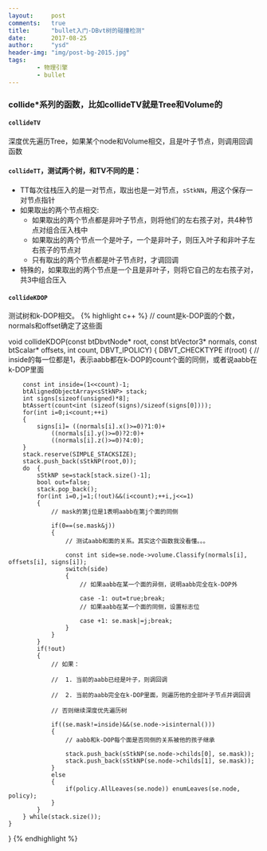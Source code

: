 ```yaml
---
layout:     post
comments:   true
title:      "bullet入门-DBvt树的碰撞检测"
date:       2017-08-25
author:     "ysd"
header-img: "img/post-bg-2015.jpg"
tags:
        - 物理引擎
        - bullet
---
```


### collide*系列的函数，比如collideTV就是Tree和Volume的

#### ```collideTV```
深度优先遍历Tree，如果某个node和Volume相交，且是叶子节点，则调用回调函数

#### ```collideTT```，测试两个树，和TV不同的是：
+ TT每次往栈压入的是一对节点，取出也是一对节点，```sStkNN```，用这个保存一对节点指针
+ 如果取出的两个节点相交:
  + 如果取出的两个节点都是非叶子节点，则将他们的左右孩子对，共4种节点对组合压入栈中
  + 如果取出的两个节点一个是叶子，一个是非叶子，则压入叶子和非叶子左右孩子的节点对
  + 只有取出的两个节点都是叶子节点时，才调回调
+ 特殊的，如果取出的两个节点是一个且是非叶子，则将它自己的左右孩子对，共3中组合压入

#### ```collideKDOP```
测试树和k-DOP相交。
{% highlight c++ %}
// count是k-DOP面的个数，normals和offset确定了这些面

void collideKDOP(const btDbvtNode* root, const btVector3* normals, const btScalar* offsets, int count, DBVT_IPOLICY)
{
DBVT_CHECKTYPE
	if(root)
	{
		// inside的每一位都是1，表示aabb都在k-DOP的count个面的同侧，或者说aabb在k-DOP里面

		const int inside=(1<<count)-1;
		btAlignedObjectArray<sStkNP> stack;
		int signs[sizeof(unsigned)*8];
		btAssert(count<int (sizeof(signs)/sizeof(signs[0])));
		for(int i=0;i<count;++i)
		{
			signs[i]= ((normals[i].x()>=0)?1:0)+
				((normals[i].y()>=0)?2:0)+
				((normals[i].z()>=0)?4:0);
		}
		stack.reserve(SIMPLE_STACKSIZE);
		stack.push_back(sStkNP(root,0));
		do	{
			sStkNP se=stack[stack.size()-1];
			bool out=false;
			stack.pop_back();
			for(int i=0,j=1;(!out)&&(i<count);++i,j<<=1)
			{
				// mask的第j位是1表明aabb在第j个面的同侧

				if(0==(se.mask&j))
				{
					// 测试aabb和面的关系。其实这个函数我没看懂。。。

					const int side=se.node->volume.Classify(normals[i], offsets[i], signs[i]);
					switch(side)
					{
						// 如果aabb在某一个面的异侧，说明aabb完全在k-DOP外

						case -1: out=true;break;
						// 如果aabb在某一个面的同侧，设置标志位

						case +1: se.mask|=j;break;
					}
				}
			}
			if(!out)
			{
				// 如果：

				//	1. 当前的aabb已经是叶子，则调回调

				//	2. 当前的aabb完全在k-DOP里面，则遍历他的全部叶子节点并调回调

				// 否则继续深度优先遍历树

				if((se.mask!=inside)&&(se.node->isinternal()))
				{
					// aabb和k-DOP每个面是否同侧的关系被他的孩子继承

					stack.push_back(sStkNP(se.node->childs[0], se.mask));
					stack.push_back(sStkNP(se.node->childs[1], se.mask));
				}
				else
				{
					if(policy.AllLeaves(se.node)) enumLeaves(se.node, policy);
				}
			}
		} while(stack.size());
	}
}
{% endhighlight %}
